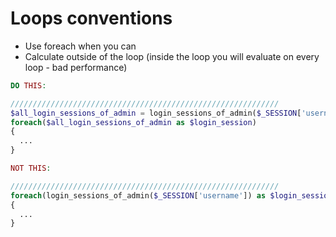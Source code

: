 # Loops conventions

- Use foreach when you can
- Calculate outside of the loop (inside the loop you will evaluate on every loop - bad performance)

```php
DO THIS:

////////////////////////////////////////////////////////////
$all_login_sessions_of_admin = login_sessions_of_admin($_SESSION['username']);
foreach($all_login_sessions_of_admin as $login_session)
{
  ...
}

NOT THIS:

////////////////////////////////////////////////////////////
foreach(login_sessions_of_admin($_SESSION['username']) as $login_session)
{
  ...
}
```

